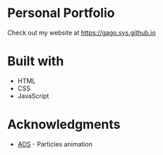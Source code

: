 # Personal Portfolio

Check out my website at https://gago.sys.github.io

# Built with

- HTML
- CSS
- JavaScript

# Acknowledgments
- [AOS](https://github.com/VincentGarreau/particles.js/) - Particles animation
